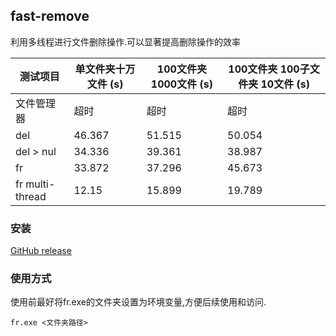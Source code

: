 ## fast-remove

利用多线程进行文件删除操作.可以显著提高删除操作的效率

| 测试项目        | 单文件夹十万文件 (s) | 100文件夹 1000文件 (s) | 100文件夹 100子文件夹 10文件 (s) |
| --------------- | -------------------- | ---------------------- | -------------------------------- |
| 文件管理器      | 超时                 | 超时                   | 超时                             |
| del             | 46.367               | 51.515                 | 50.054                           |
| del  > nul      | 34.336               | 39.361                 | 38.987                           |
| fr              | 33.872               | 37.296                 | 45.673                           |
| fr multi-thread | 12.15                | 15.899                 | 19.789                           |

### 安装

[GitHub release](https://github.com/KM911/fr/releases/tag/publish)

### 使用方式

使用前最好将fr.exe的文件夹设置为环境变量,方便后续使用和访问.

```
fr.exe <文件夹路径>
```

